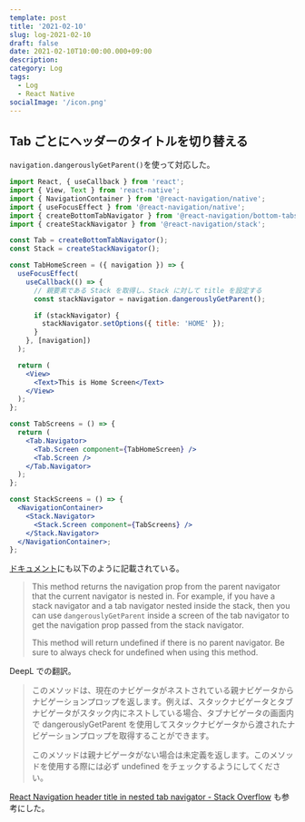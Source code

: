```yaml
---
template: post
title: '2021-02-10'
slug: log-2021-02-10
draft: false
date: 2021-02-10T10:00:00.000+09:00
description:
category: Log
tags:
  - Log
  - React Native
socialImage: '/icon.png'
---
```


## Tab ごとにヘッダーのタイトルを切り替える

`navigation.dangerouslyGetParent()`を使って対応した。

```jsx
import React, { useCallback } from 'react';
import { View, Text } from 'react-native';
import { NavigationContainer } from '@react-navigation/native';
import { useFocusEffect } from '@react-navigation/native';
import { createBottomTabNavigator } from '@react-navigation/bottom-tabs';
import { createStackNavigator } from '@react-navigation/stack';

const Tab = createBottomTabNavigator();
const Stack = createStackNavigator();

const TabHomeScreen = ({ navigation }) => {
  useFocusEffect(
    useCallback(() => {
      // 親要素である Stack を取得し、Stack に対して title を設定する
      const stackNavigator = navigation.dangerouslyGetParent();

      if (stackNavigator) {
        stackNavigator.setOptions({ title: 'HOME' });
      }
    }, [navigation])
  );

  return (
    <View>
      <Text>This is Home Screen</Text>
    </View>
  );
};

const TabScreens = () => {
  return (
    <Tab.Navigator>
      <Tab.Screen component={TabHomeScreen} />
      <Tab.Screen />
    </Tab.Navigator>
  );
};

const StackScreens = () => {
  <NavigationContainer>
    <Stack.Navigator>
      <Stack.Screen component={TabScreens} />
    </Stack.Navigator>
  </NavigationContainer>;
};
```

[ドキュメント](https://reactnavigation.org/docs/navigation-prop/#dangerouslygetparent)にも以下のように記載されている。

> This method returns the navigation prop from the parent navigator that the current navigator is nested in. For example, if you have a stack navigator and a tab navigator nested inside the stack, then you can use `dangerouslyGetParent` inside a screen of the tab navigator to get the navigation prop passed from the stack navigator.
>
> This method will return undefined if there is no parent navigator. Be sure to always check for undefined when using this method.

DeepL での翻訳。

> このメソッドは、現在のナビゲータがネストされている親ナビゲータからナビゲーションプロップを返します。例えば、スタックナビゲータとタブナビゲータがスタック内にネストしている場合、タブナビゲータの画面内で dangerouslyGetParent を使用してスタックナビゲータから渡されたナビゲーションプロップを取得することができます。
>
> このメソッドは親ナビゲータがない場合は未定義を返します。このメソッドを使用する際には必ず undefined をチェックするようにしてください。

[React Navigation header title in nested tab navigator - Stack Overflow](https://stackoverflow.com/questions/60363195/react-navigation-header-title-in-nested-tab-navigator) も参考にした。
